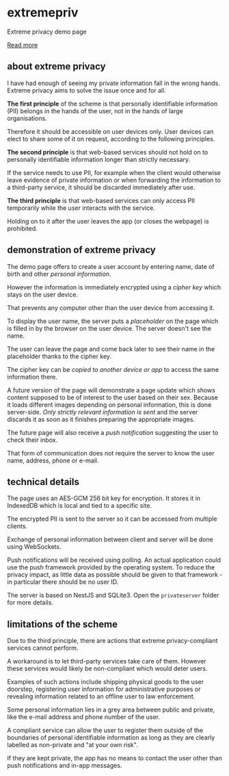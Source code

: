# extremepriv

Extreme privacy demo page

[Read more](https://medium.com/@bredelet/we-can-have-extreme-privacy-ea424a797e83)

## about extreme privacy

I have had enough of seeing my private information fall in the wrong hands. Extreme privacy aims to solve the issue once and for all.

**The first principle** of the scheme is that personally identifiable information (PII) belongs in the hands of the user, not in the hands of large organisations.

Therefore it should be accessible on user devices only. User devices can elect to share some of it on request, according to the following principles.

**The second principle** is that web-based services should not hold on to personally identifiable information longer than strictly necessary.

If the service needs to use PII, for example when the client would otherwise leave evidence of private information or when forwarding the information to a third-party service, it should be discarded immediately after use.

**The third principle** is that web-based services can only access PII temporarily while the user interacts with the service.

Holding on to it after the user leaves the app (or closes the webpage) is prohibited.

## demonstration of extreme privacy

The demo page offers to create a user account by entering name, date of birth and other *personal information*.

However the information is immediately encrypted using a *cipher key* which stays on the user device.

That prevents any computer other than the user device from accessing it.

To display the user name, the server puts a *placeholder* on the page which is filled in by the browser on the user device. The server doesn't see the name.

The user can leave the page and come back later to see their name in the placeholder thanks to the cipher key.

The cipher key can be *copied to another device or app* to access the same information there.

A future version of the page will demonstrate a page update which shows content supposed to be of interest to the user based on their sex. Because it loads different images depending on personal information, this is done server-side. *Only strictly relevant information is sent* and the server discards it as soon as it finishes preparing the appropriate images.

The future page will also receive a *push notification* suggesting the user to check their inbox.

That form of communication does not require the server to know the user name, address, phone or e-mail.

## technical details

The page uses an AES-GCM 256 bit key for encryption. It stores it in IndexedDB which is local and tied to a specific site.

The encrypted PII is sent to the server so it can be accessed from multiple clients.

Exchange of personal information between client and server will be done using WebSockets.

Push notifications will be received using polling. An actual application could use the push framework provided by the operating system. To reduce the privacy impact, as little data as possible should be given to that framework - in particular there should be no user ID.

The server is based on NestJS and SQLite3. Open the `privateserver` folder for more details.

## limitations of the scheme

Due to the third principle, there are actions that extreme privacy-compliant services cannot perform.

A workaround is to let third-party services take care of them. However these services would likely be non-compliant which would deter users.

Examples of such actions include shipping physical goods to the user doorstep, registering user information for administrative purposes or revealing information related to an offline user to law enforcement.

Some personal information lies in a grey area between public and private, like the e-mail address and phone number of the user.

A compliant service can allow the user to register them outside of the boundaries of personal identifiable information as long as they are clearly labelled as non-private and "at your own risk".

If they are kept private, the app has no means to contact the user other than push notifications and in-app messages.
